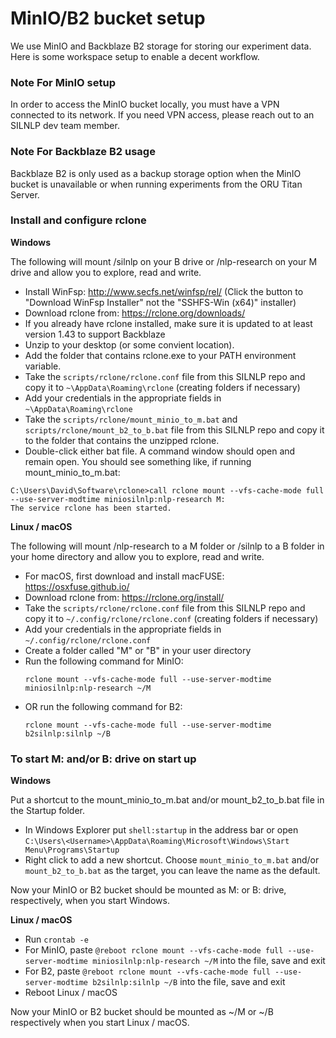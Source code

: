 # MinIO/B2 bucket setup

We use MinIO and Backblaze B2 storage for storing our experiment data. Here is some workspace setup to enable a decent workflow.

### Note For MinIO setup

In order to access the MinIO bucket locally, you must have a VPN connected to its network. If you need VPN access, please reach out to an SILNLP dev team member.

### Note For Backblaze B2 usage

Backblaze B2 is only used as a backup storage option when the MinIO bucket is unavailable or when running experiments from the ORU Titan Server.

### Install and configure rclone

**Windows**

The following will mount /silnlp on your B drive or /nlp-research on your M drive and allow you to explore, read and write.
* Install WinFsp: http://www.secfs.net/winfsp/rel/  (Click the button to "Download WinFsp Installer" not the "SSHFS-Win (x64)" installer)
* Download rclone from: https://rclone.org/downloads/
* If you already have rclone installed, make sure it is updated to at least version 1.43 to support Backblaze
* Unzip to your desktop (or some convient location). 
* Add the folder that contains rclone.exe to your PATH environment variable.
* Take the `scripts/rclone/rclone.conf` file from this SILNLP repo and copy it to `~\AppData\Roaming\rclone` (creating folders if necessary)
* Add your credentials in the appropriate fields in `~\AppData\Roaming\rclone`
* Take the `scripts/rclone/mount_minio_to_m.bat` and `scripts/rclone/mount_b2_to_b.bat` file from this SILNLP repo and copy it to the folder that contains the unzipped rclone.
* Double-click either bat file. A command window should open and remain open. You should see something like, if running mount_minio_to_m.bat:
```
C:\Users\David\Software\rclone>call rclone mount --vfs-cache-mode full --use-server-modtime miniosilnlp:nlp-research M: 
The service rclone has been started.
```

**Linux / macOS**

The following will mount /nlp-research to a M folder or /silnlp to a B folder in your home directory and allow you to explore, read and write.
* For macOS, first download and install macFUSE: https://osxfuse.github.io/
* Download rclone from: https://rclone.org/install/
* Take the `scripts/rclone/rclone.conf` file from this SILNLP repo and copy it to `~/.config/rclone/rclone.conf` (creating folders if necessary)
* Add your credentials in the appropriate fields in `~/.config/rclone/rclone.conf`
* Create a folder called "M" or "B" in your user directory 
* Run the following command for MinIO:
   ```
   rclone mount --vfs-cache-mode full --use-server-modtime miniosilnlp:nlp-research ~/M
   ```
* OR run the following command for B2:
   ```
   rclone mount --vfs-cache-mode full --use-server-modtime b2silnlp:silnlp ~/B
   ```
### To start M: and/or B: drive on start up

**Windows**

Put a shortcut to the mount_minio_to_m.bat and/or mount_b2_to_b.bat file in the Startup folder.
* In Windows Explorer put `shell:startup` in the address bar or open `C:\Users\<Username>\AppData\Roaming\Microsoft\Windows\Start Menu\Programs\Startup`
* Right click to add a new shortcut. Choose `mount_minio_to_m.bat` and/or `mount_b2_to_b.bat` as the target, you can leave the name as the default.  

Now your MinIO or B2 bucket should be mounted as M: or B: drive, respectively, when you start Windows.

**Linux / macOS**
* Run `crontab -e`
* For MinIO, paste `@reboot rclone mount --vfs-cache-mode full --use-server-modtime miniosilnlp:nlp-research ~/M` into the file, save and exit
* For B2, paste `@reboot rclone mount --vfs-cache-mode full --use-server-modtime b2silnlp:silnlp ~/B` into the file, save and exit
* Reboot Linux / macOS

Now your MinIO or B2 bucket should be mounted as ~/M or ~/B respectively when you start Linux / macOS.